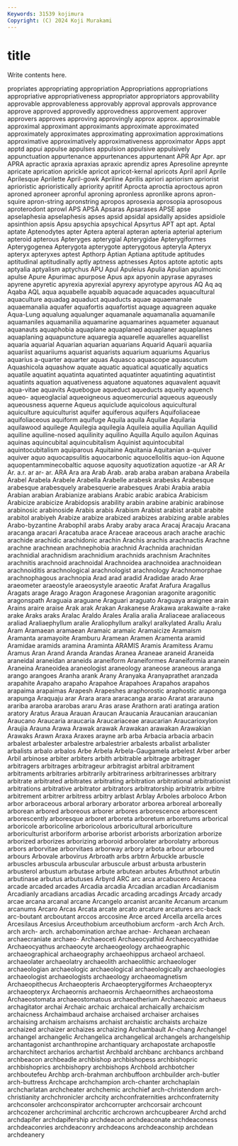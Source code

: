 ```yaml
---
Keywords: 31539 kojimura
Copyright: (C) 2024 Koji Murakami
---
```


# title

Write contents here.



propriates appropriating
appropriation Appropriations appropriations appropriative appropriativeness appropriator appropriators approvability approvable approvableness
approvably approval approvals approvance approve approved approvedly approvedness approvement approver
approvers approves approving approvingly approx approx. approximable approximal approximant approximants
approximate approximated approximately approximates approximating approximation approximations approximative approximatively approximativeness
approximator Apps appt apptd appui appulse appulses appulsion appulsive appulsively
appunctuation appurtenance appurtenances appurtenant APR Apr Apr. apr APRA apractic
apraxia apraxias apraxic aprendiz apres Apresoline apreynte apricate aprication aprickle
apricot apricot-kernal apricots April april Aprile Aprilesque Aprilette April-gowk Apriline
Aprilis apriori apriorism apriorist aprioristic aprioristically apriority apritif Aprocta aproctia
aproctous apron aproned aproneer apronful aproning apronless apronlike aprons apron-squire
apron-string apronstring apropos aprosexia aprosopia aprosopous aproterodont aprowl APS APSA
Apsaras Apsarases APSE apse apselaphesia apselaphesis apses apsid apsidal apsidally
apsides apsidiole apsinthion apsis Apsu apsychia apsychical Apsyrtus APT apt
apt. Aptal aptate Aptenodytes apter Aptera apteral apteran apteria apterial
apterium apteroid apterous Apteryges apterygial Apterygidae Apterygiformes Apterygogenea Apterygota apterygote
apterygotous apteryla Apteryx apteryx apteryxes aptest Apthorp Aptian Aptiana aptitude
aptitudes aptitudinal aptitudinally aptly aptness aptnesses Aptos aptote aptotic apts
aptyalia aptyalism aptychus APU Apul Apuleius Apulia Apulian apulmonic apulse
Apure Apurimac apurpose Apus apx apyonin apyrase apyrases apyrene apyretic
apyrexia apyrexial apyrexy apyrotype apyrous AQ Aq aq Aqaba AQL
aqua aquabelle aquabib aquacade aquacades aquacultural aquaculture aquadag aquaduct aquaducts
aquae aquaemanale aquaemanalia aquafer aquafortis aquafortist aquage aquagreen aquake Aqua-Lung
aqualung aqualunger aquamanale aquamanalia aquamanile aquamaniles aquamanilia aquamarine aquamarines aquameter
aquanaut aquanauts aquaphobia aquaplane aquaplaned aquaplaner aquaplanes aquaplaning aquapuncture aquaregia
aquarelle aquarelles aquarellist aquaria aquarial Aquarian aquarian aquarians Aquarid Aquarii
aquariia aquariist aquariiums aquarist aquarists aquarium aquariums Aquarius aquarius a-quarter
aquarter aquas Aquasco aquascope aquascutum Aquashicola aquashow aquate aquatic aquatical
aquatically aquatics aquatile aquatint aquatinta aquatinted aquatinter aquatinting aquatintist aquatints
aquation aquativeness aquatone aquatones aquavalent aquavit aqua-vitae aquavits Aquebogue aqueduct
aqueducts aqueity aquench aqueo- aqueoglacial aqueoigneous aqueomercurial aqueous aqueously aqueousness
aquerne Aqueus aquiclude aquicolous aquicultural aquiculture aquiculturist aquifer aquiferous aquifers
Aquifoliaceae aquifoliaceous aquiform aquifuge Aquila aquila Aquilae Aquilaria aquilawood aquilege
Aquilegia aquilegia Aquileia aquilia Aquilian Aquilid aquiline aquiline-nosed aquilinity aquilino
Aquilla Aquilo aquilon Aquinas aquinas aquincubital aquincubitalism Aquinist aquintocubital aquintocubitalism
aquiparous Aquitaine Aquitania Aquitanian a-quiver aquiver aquo aquocapsulitis aquocarbonic aquocellolitis
aquo-ion Aquone aquopentamminecobaltic aquose aquosity aquotization aquotize -ar AR Ar
Ar. a.r. ar ar- ar. ARA Ara ara Arab Arab.
arab araba araban arabana Arabeila Arabel Arabela Arabele Arabella Arabelle
arabesk arabesks Arabesque arabesque arabesquely arabesquerie arabesques Arabi Arabia arabia
Arabian arabian Arabianize arabians Arabic arabic arabica Arabicism Arabicize arabicize
Arabidopsis arability arabin arabine arabinic arabinose arabinosic arabinoside Arabis arabis
Arabism Arabist arabist arabit arabite arabitol arabiyeh Arabize arabize arabized
arabizes arabizing arable arables Arabo-byzantine Arabophil arabs Araby araby araca
Aracaj Aracaju Aracana aracanga aracari Aracatuba arace Araceae araceous arach
arache arachic arachide arachidic arachidonic arachin Arachis arachis arachnactis Arachne
arachne arachnean arachnephobia arachnid Arachnida arachnidan arachnidial arachnidism arachnidium arachnids
arachnism Arachnites arachnitis arachnoid arachnoidal Arachnoidea arachnoidea arachnoidean arachnoiditis arachnological
arachnologist arachnology Arachnomorphae arachnophagous arachnopia Arad arad aradid Aradidae arado
Arae araeometer araeostyle araeosystyle araeotic Arafat Arafura Aragallus Aragats arage
Arago Aragon Aragonese Aragonian aragonite aragonitic aragonspath Araguaia araguane Araguari
araguato Araguaya araignee arain Arains araire araise Arak arak Arakan
Arakanese Arakawa arakawaite a-rake arake Araks araks Aralac Araldo Arales
Aralia aralia Araliaceae araliaceous araliad Araliaephyllum aralie Araliophyllum aralkyl aralkylated
Arallu Aralu Aram Aramaean aramaean Aramaic aramaic Aramaicize Aramaism Aramanta
aramayoite Aramburu Aramean Aramen Aramenta aramid Aramidae aramids aramina Araminta
ARAMIS Aramis Aramitess Aramu Aramus Aran Arand Aranda Arandas Aranea
Araneae araneid Araneida araneidal araneidan araneids araneiform Araneiformes Araneiformia aranein
Araneina Araneoidea araneologist araneology araneose araneous aranga arango arangoes Aranha
arank Arany Aranyaka Aranyaprathet aranzada arapahite Arapaho arapaho Arapahoe Arapahoes
Arapahos arapahos arapaima arapaimas Arapesh Arapeshes araphorostic araphostic araponga arapunga
Araquaju arar Arara arara araracanga ararao Ararat ararauna arariba araroba
ararobas araru Aras arase Arathorn arati aratinga aration aratory Aratus
Araua Arauan Araucan Araucania Araucanian araucanian Araucano Araucaria araucaria Araucariaceae
araucarian Araucarioxylon Araujia Arauna Arawa Arawak arawak Arawakan arawakan Arawakian
Arawaks Arawn Araxa Araxes arayne arb arba Arbacia arbacia arbacin
arbalest arbalester arbalestre arbalestrier arbalests arbalist arbalister arbalists arbalo arbalos
Arbe Arbela Arbela-Gaugamela arbelest Arber arber Arbil arbinose arbiter arbiters
arbith arbitrable arbitrage arbitrager arbitragers arbitrages arbitrageur arbitragist arbitral arbitrament
arbitraments arbitraries arbitrarily arbitrariness arbitrarinesses arbitrary arbitrate arbitrated arbitrates arbitrating
arbitration arbitrational arbitrationist arbitrations arbitrative arbitrator arbitrators arbitratorship arbitratrix arbitre
arbitrement arbitrer arbitress arbitry arblast Arblay Arboles arboloco Arbon arbor
arboraceous arboral arborary arborator arborea arboreal arboreally arborean arbored arboreous
arborer arbores arborescence arborescent arborescently arboresque arboret arboreta arboretum arboretums
arborical arboricole arboricoline arboricolous arboricultural arboriculture arboriculturist arboriform arborise arborist
arborists arborization arborize arborized arborizes arborizing arboroid arborolater arborolatry arborous
arbors arborvitae arborvitaes arborway arbory arbota arbour arboured arbours Arbovale
arbovirus Arbroath arbs arbtrn Arbuckle arbuscle arbuscles arbuscula arbuscular arbuscule
arbust arbusta arbusterin arbusterol arbustum arbutase arbute arbutean arbutes Arbuthnot
arbutin arbutinase arbutus arbutuses Arbyrd ARC arc arca arcabucero Arcacea
arcade arcaded arcades Arcadia arcadia Arcadian arcadian Arcadianism Arcadianly arcadians
arcadias Arcadic arcading arcadings Arcady arcady arcae arcana arcanal arcane
Arcangelo arcanist arcanite Arcanum arcanum arcanums Arcaro Arcas Arcata arcate
arcato arcature arcatures arc-back arc-boutant arcboutant arccos arccosine Arce arced
Arcella arcella arces Arcesilaus Arcesius Arceuthobium arceuthobium arcform -arch Arch
Arch. arch arch- arch. archabomination archae archae- Archaean archaean archaecraniate
archaeo- Archaeoceti Archaeocyathid Archaeocyathidae Archaeocyathus archaeocyte archaeogeology archaeographic archaeographical archaeography
archaeohippus archaeol archaeol. archaeolater archaeolatry archaeolith archaeolithic archaeologer archaeologian archaeologic
archaeological archaeologically archaeologies archaeologist archaeologists archaeology archaeomagnetism Archaeopithecus Archaeopteris Archaeopterygiformes
Archaeopteryx archaeopteryx Archaeornis archaeornis Archaeornithes archaeostoma Archaeostomata archaeostomatous archaeotherium Archaeozoic
archaeus archagitator archai Archaic archaic archaical archaically archaicism archaicness Archaimbaud
archaise archaised archaiser archaises archaising archaism archaisms archaist archaistic archaists
archaize archaized archaizer archaizes archaizing Archambault Ar-chang Archangel archangel archangelic
Archangelica archangelical archangels archangelship archantagonist archanthropine archantiquary archapostate archapostle archarchitect
archarios archartist Archbald archbanc archbancs archband archbeacon archbeadle archbishop archbishopess
archbishopric archbishoprics archbishopry archbishops Archbold archbotcher archboutefeu Archbp arch-brahman archbuffoon
archbuilder arch-butler arch-buttress Archcape archchampion arch-chanter archchaplain archcharlatan archcheater archchemic
archchief arch-christendom arch-christianity archchronicler archcity archconfraternities archconfraternity archconsoler archconspirator archcorrupter
archcorsair archcount archcozener archcriminal archcritic archcrown archcupbearer Archd archd archdapifer
archdapifership archdeacon archdeaconate archdeaconess archdeaconries archdeaconry archdeacons archdeaconship archdean archdeanery
